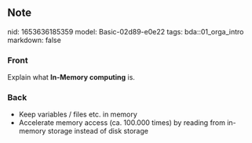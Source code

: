 ## Note
nid: 1653636185359
model: Basic-02d89-e0e22
tags: bda::01_orga_intro
markdown: false

### Front
Explain what <b>In-Memory computing</b> is.

### Back
<ul>
  <li>Keep variables / files etc. in memory
  <li>Accelerate memory access (ca. 100.000 times) by reading from
  in-memory storage instead of disk storage
</ul>
